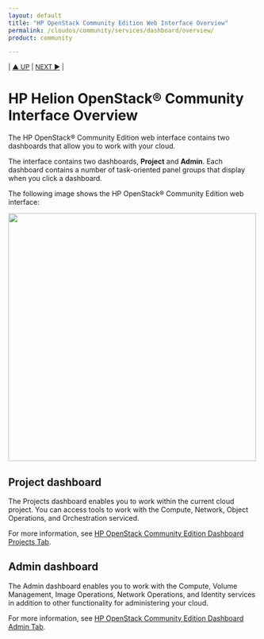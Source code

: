 ```yaml
---
layout: default
title: "HP OpenStack Community Edition Web Interface Overview"
permalink: /cloudos/community/services/dashboard/overview/
product: community

---
```


<script>

function PageRefresh {
onLoad="window.refresh"
}

PageRefresh();

</script>


<p style="font-size: small;"> | <a href="/cloudos/community/">&#9650; UP</a> | <a href="/cloudos/community/services/dashboard/project/">NEXT &#9654</a> | </p>

# HP Helion OpenStack&reg; Community Interface Overview #
The HP OpenStack&reg; Community Edition web interface contains two dashboards that allow you to work with your cloud.

The interface contains two dashboards, **Project** and **Admin**. Each dashboard contains a number of task-oriented panel groups that display when you click a dashboard.

The following image shows the HP OpenStack&reg; Community Edition web interface:

<img src="media/HorizonUI_beta_callouts.png" alt="" width="500" />


## Project dashboard ##

The Projects dashboard enables you to work within the current cloud project. You can access tools to work with the Compute, Network, Object Operations, and Orchestration serviced.

For more information, see [HP OpenStack Community Edition Dashboard Projects Tab](/cloudos/community/services/dashboard/projects/).

## Admin dashboard ##

The Admin dashboard enables you to work with the Compute, Volume Management, Image Operations, Network Operations, and Identity services in addition to other functionality for administering your cloud.

For more information, see [HP OpenStack Community Edition Dashboard Admin Tab](/cloudos/community/services/dashboard/admin/).
 	
